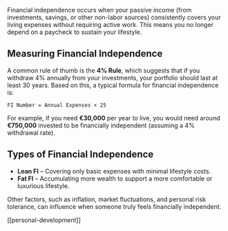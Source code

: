 Financial independence occurs when your passive income (from investments, savings, or other non-labor sources) consistently covers your living expenses without requiring active work. This means you no longer depend on a paycheck to sustain your lifestyle.  

## Measuring Financial Independence  

A common rule of thumb is the **4% Rule**, which suggests that if you withdraw 4% annually from your investments, your portfolio should last at least 30 years. Based on this, a typical formula for financial independence is:  

`FI Number = Annual Expenses × 25`

For example, if you need **€30,000** per year to live, you would need around **€750,000** invested to be financially independent (assuming a 4% withdrawal rate).  

## Types of Financial Independence

- **Lean FI** – Covering only basic expenses with minimal lifestyle costs.  
- **Fat FI** – Accumulating more wealth to support a more comfortable or luxurious lifestyle.  

Other factors, such as inflation, market fluctuations, and personal risk tolerance, can influence when someone truly feels financially independent.

[[personal-development]]